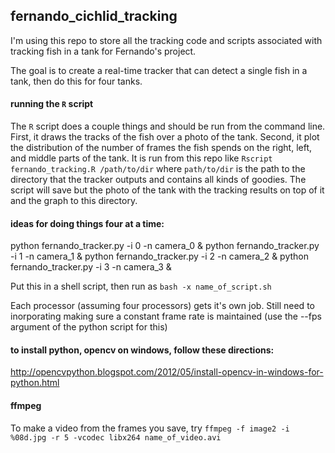 ## fernando_cichlid_tracking

I'm using this repo to store all the tracking code and scripts associated with tracking fish in a tank for Fernando's project.

The goal is to create a real-time tracker that can detect a single fish in a tank, then do this for four tanks.


#### running the `R` script
The `R` script does a couple things and should be run from the command line. First, it draws the tracks of the fish over a photo of the tank. Second, it plot the distribution of the number of frames the fish spends on the right, left, and middle parts of the tank. It is run from this repo like `Rscript fernando_tracking.R /path/to/dir` where `path/to/dir` is the path to the directory that the tracker outputs and contains all kinds of goodies. The script will save but the photo of the tank with the tracking results on top of it and the graph to this directory.

#### ideas for doing things four at a time:
python fernando_tracker.py -i 0 -n camera_0 &
python fernando_tracker.py -i 1 -n camera_1 &
python fernando_tracker.py -i 2 -n camera_2 &
python fernando_tracker.py -i 3 -n camera_3 &

Put this in a shell script, then run as `bash -x name_of_script.sh`

Each processor (assuming four processors) gets it's own job.
Still need to inorporating making sure a constant frame rate is maintained (use the --fps argument of the python script for this)

#### to install python, opencv on windows, follow these directions:
http://opencvpython.blogspot.com/2012/05/install-opencv-in-windows-for-python.html

#### ffmpeg
To make a video from the frames you save, try `ffmpeg -f image2 -i %08d.jpg -r 5 -vcodec libx264 name_of_video.avi`
